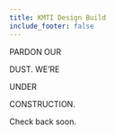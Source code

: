 ```yaml
---
title: KMTI Design Build
include_footer: false
---
```


<div class="landing">
	<div class="landing-msg">
		<p class="underline">PARDON OUR</p>
		<p class="underline">DUST. WE’RE</p>
		<p class="underline">UNDER</p>
		<p class="underline">CONSTRUCTION.</p>
	</div>
	<div class="landing-sub-msg">
		Check back soon.
	</div>
</div>